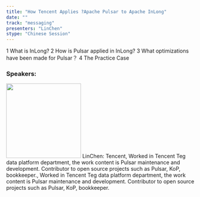 ```yaml
---
title: "How Tencent Applies ?Apache Pulsar to Apache InLong"
date: "" 
track: "messaging"
presenters: "LinChen"
stype: "Chinese Session"
---
```

1 What is InLong?
2 How is Pulsar applied in InLong?
3 What optimizations have been made for Pulsar？
4 The Practice Case
 ### Speakers: 
 <img src="images/speaker/1103.png" width="200" />
 LinChen: Tencent, Worked in Tencent Teg data platform department, the work content is Pulsar maintenance and development. Contributor to open source projects such as Pulsar, KoP, bookkeeper., Worked in Tencent Teg data platform department, the work content is Pulsar maintenance and development. Contributor to open source projects such as Pulsar, KoP, bookkeeper.
 